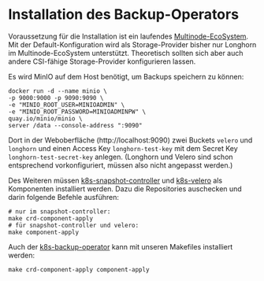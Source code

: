 # Installation des Backup-Operators

Voraussetzung für die Installation ist ein laufendes [Multinode-EcoSystem][mn-ecosystem-repo].
Mit der Default-Konfiguration wird als Storage-Provider bisher nur Longhorn im Multinode-EcoSystem unterstützt.
Theoretisch sollten sich aber auch andere CSI-fähige Storage-Provider konfigurieren lassen.

[mn-ecosystem-repo]: https://github.com/cloudogu/k8s-ecosystem

Es wird MinIO auf dem Host benötigt, um Backups speichern zu können:
```shell
docker run -d --name minio \
-p 9000:9000 -p 9090:9090 \
-e "MINIO_ROOT_USER=MINIOADMIN" \
-e "MINIO_ROOT_PASSWORD=MINIOADMINPW" \
quay.io/minio/minio \
server /data --console-address ":9090"
```
Dort in der Weboberfläche (http://localhost:9090) zwei Buckets `velero` und `longhorn`
und einen Access Key `longhorn-test-key` mit dem Secret Key `longhorn-test-secret-key` anlegen.
(Longhorn und Velero sind schon entsprechend vorkonfiguriert, müssen also nicht angepasst werden.)

Des Weiteren müssen [k8s-snapshot-controller][snapshot-ctrl-repo] und [k8s-velero][velero-repo] als Komponenten installiert werden.
Dazu die Repositories auschecken und darin folgende Befehle ausführen:
```shell
# nur im snapshot-controller:
make crd-component-apply
# für snapshot-controller und velero:
make component-apply
```

[snapshot-ctrl-repo]: https://github.com/cloudogu/k8s-snapshot-controller
[velero-repo]: https://github.com/cloudogu/k8s-velero

Auch der [k8s-backup-operator][backup-op-repo] kann mit unseren Makefiles installiert werden:
```shell
make crd-component-apply component-apply
```

[backup-op-repo]: https://github.com/cloudogu/k8s-backup-operator
